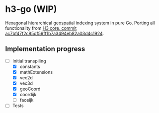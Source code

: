# h3-go (WIP)

Hexagonal hierarchical geospatial indexing system in pure Go. Porting all functionality from [H3 core, commit ac7bf47f2c85df59ff1b7a3494eb82a03d4c1924](https://github.com/uber/h3/tree/ac7bf47f2c85df59ff1b7a3494eb82a03d4c1924).

## Implementation progress
- [ ] Initial transpiling
    - [X] constants
    - [X] mathExtensions
    - [X] vec2d
    - [X] vec3d
    - [X] geoCoord
    - [X] coordijk
    - [ ] faceijk
- [ ] Tests